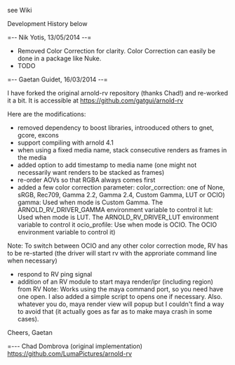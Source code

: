 see Wiki


Development History below

=-- Nik Yotis,     13/05/2014 --=

- Removed Color Correction for clarity. Color Correction can easily be done in a package like Nuke.
- TODO


=-- Gaetan Guidet, 16/03/2014 --= 

I have forked the original arnold-rv repository (thanks Chad!) and re-worked it a bit. 
It is accessible at https://github.com/gatgui/arnold-rv

Here are the modifications:
- removed dependency to boost libraries, introoduced others to gnet, gcore, excons
- support compiling with arnold 4.1
- when using a fixed media name, stack consecutive renders as frames in the media
- added option to add timestamp to media name (one might not necessarily want renders to be stacked as frames)
- re-order AOVs so that RGBA always comes first
- added a few color correction parameter:
color_correction: one of None, sRGB, Rec709, Gamma 2.2, Gamma 2.4, Custom Gamma, LUT or OCIO)
gamma: Used when mode is Custom Gamma. The ARNOLD_RV_DRIVER_GAMMA environment variable to control it
lut: Used when mode is LUT. The ARNOLD_RV_DRIVER_LUT environment variable to control it
ocio_profile: Use when mode is OCIO. The OCIO environment variable to control it)    

Note: To switch between OCIO and any other color correction mode, RV has to be re-started 
(the driver will start rv with the approriate command line when necessary)
- respond to RV ping signal
- addition of an RV module to start maya render/ipr (including region) from RV
Note: Works using the maya command port, so you need have one open. I also added a simple script to opens one if necessary. 
Also. whatever you do, maya render view will popup but I couldn't find a way to avoid that 
(it actually goes as far as to make maya crash in some cases).

Cheers,
Gaetan


=--- Chad Dombrova (original implementation)
https://github.com/LumaPictures/arnold-rv